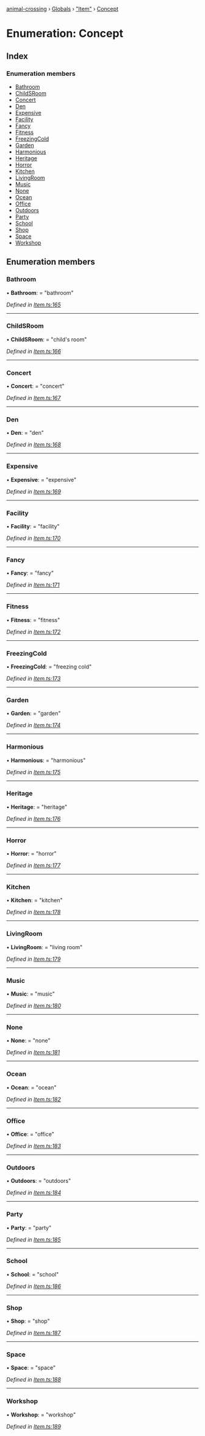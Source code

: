 [animal-crossing](../README.md) › [Globals](../globals.md) › ["Item"](../modules/_item_.md) › [Concept](_item_.concept.md)

# Enumeration: Concept

## Index

### Enumeration members

* [Bathroom](_item_.concept.md#bathroom)
* [ChildSRoom](_item_.concept.md#childsroom)
* [Concert](_item_.concept.md#concert)
* [Den](_item_.concept.md#den)
* [Expensive](_item_.concept.md#expensive)
* [Facility](_item_.concept.md#facility)
* [Fancy](_item_.concept.md#fancy)
* [Fitness](_item_.concept.md#fitness)
* [FreezingCold](_item_.concept.md#freezingcold)
* [Garden](_item_.concept.md#garden)
* [Harmonious](_item_.concept.md#harmonious)
* [Heritage](_item_.concept.md#heritage)
* [Horror](_item_.concept.md#horror)
* [Kitchen](_item_.concept.md#kitchen)
* [LivingRoom](_item_.concept.md#livingroom)
* [Music](_item_.concept.md#music)
* [None](_item_.concept.md#none)
* [Ocean](_item_.concept.md#ocean)
* [Office](_item_.concept.md#office)
* [Outdoors](_item_.concept.md#outdoors)
* [Party](_item_.concept.md#party)
* [School](_item_.concept.md#school)
* [Shop](_item_.concept.md#shop)
* [Space](_item_.concept.md#space)
* [Workshop](_item_.concept.md#workshop)

## Enumeration members

###  Bathroom

• **Bathroom**: = "bathroom"

*Defined in [Item.ts:165](https://github.com/Norviah/animal-crossing/blob/ba83c61/module/types/Item.ts#L165)*

___

###  ChildSRoom

• **ChildSRoom**: = "child's room"

*Defined in [Item.ts:166](https://github.com/Norviah/animal-crossing/blob/ba83c61/module/types/Item.ts#L166)*

___

###  Concert

• **Concert**: = "concert"

*Defined in [Item.ts:167](https://github.com/Norviah/animal-crossing/blob/ba83c61/module/types/Item.ts#L167)*

___

###  Den

• **Den**: = "den"

*Defined in [Item.ts:168](https://github.com/Norviah/animal-crossing/blob/ba83c61/module/types/Item.ts#L168)*

___

###  Expensive

• **Expensive**: = "expensive"

*Defined in [Item.ts:169](https://github.com/Norviah/animal-crossing/blob/ba83c61/module/types/Item.ts#L169)*

___

###  Facility

• **Facility**: = "facility"

*Defined in [Item.ts:170](https://github.com/Norviah/animal-crossing/blob/ba83c61/module/types/Item.ts#L170)*

___

###  Fancy

• **Fancy**: = "fancy"

*Defined in [Item.ts:171](https://github.com/Norviah/animal-crossing/blob/ba83c61/module/types/Item.ts#L171)*

___

###  Fitness

• **Fitness**: = "fitness"

*Defined in [Item.ts:172](https://github.com/Norviah/animal-crossing/blob/ba83c61/module/types/Item.ts#L172)*

___

###  FreezingCold

• **FreezingCold**: = "freezing cold"

*Defined in [Item.ts:173](https://github.com/Norviah/animal-crossing/blob/ba83c61/module/types/Item.ts#L173)*

___

###  Garden

• **Garden**: = "garden"

*Defined in [Item.ts:174](https://github.com/Norviah/animal-crossing/blob/ba83c61/module/types/Item.ts#L174)*

___

###  Harmonious

• **Harmonious**: = "harmonious"

*Defined in [Item.ts:175](https://github.com/Norviah/animal-crossing/blob/ba83c61/module/types/Item.ts#L175)*

___

###  Heritage

• **Heritage**: = "heritage"

*Defined in [Item.ts:176](https://github.com/Norviah/animal-crossing/blob/ba83c61/module/types/Item.ts#L176)*

___

###  Horror

• **Horror**: = "horror"

*Defined in [Item.ts:177](https://github.com/Norviah/animal-crossing/blob/ba83c61/module/types/Item.ts#L177)*

___

###  Kitchen

• **Kitchen**: = "kitchen"

*Defined in [Item.ts:178](https://github.com/Norviah/animal-crossing/blob/ba83c61/module/types/Item.ts#L178)*

___

###  LivingRoom

• **LivingRoom**: = "living room"

*Defined in [Item.ts:179](https://github.com/Norviah/animal-crossing/blob/ba83c61/module/types/Item.ts#L179)*

___

###  Music

• **Music**: = "music"

*Defined in [Item.ts:180](https://github.com/Norviah/animal-crossing/blob/ba83c61/module/types/Item.ts#L180)*

___

###  None

• **None**: = "none"

*Defined in [Item.ts:181](https://github.com/Norviah/animal-crossing/blob/ba83c61/module/types/Item.ts#L181)*

___

###  Ocean

• **Ocean**: = "ocean"

*Defined in [Item.ts:182](https://github.com/Norviah/animal-crossing/blob/ba83c61/module/types/Item.ts#L182)*

___

###  Office

• **Office**: = "office"

*Defined in [Item.ts:183](https://github.com/Norviah/animal-crossing/blob/ba83c61/module/types/Item.ts#L183)*

___

###  Outdoors

• **Outdoors**: = "outdoors"

*Defined in [Item.ts:184](https://github.com/Norviah/animal-crossing/blob/ba83c61/module/types/Item.ts#L184)*

___

###  Party

• **Party**: = "party"

*Defined in [Item.ts:185](https://github.com/Norviah/animal-crossing/blob/ba83c61/module/types/Item.ts#L185)*

___

###  School

• **School**: = "school"

*Defined in [Item.ts:186](https://github.com/Norviah/animal-crossing/blob/ba83c61/module/types/Item.ts#L186)*

___

###  Shop

• **Shop**: = "shop"

*Defined in [Item.ts:187](https://github.com/Norviah/animal-crossing/blob/ba83c61/module/types/Item.ts#L187)*

___

###  Space

• **Space**: = "space"

*Defined in [Item.ts:188](https://github.com/Norviah/animal-crossing/blob/ba83c61/module/types/Item.ts#L188)*

___

###  Workshop

• **Workshop**: = "workshop"

*Defined in [Item.ts:189](https://github.com/Norviah/animal-crossing/blob/ba83c61/module/types/Item.ts#L189)*
